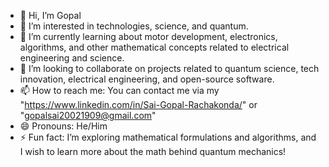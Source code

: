 - 👋 Hi, I’m Gopal
- 👀 I’m interested in technologies, science, and quantum.
- 🌱 I’m currently learning about motor development, electronics, algorithms, and other mathematical concepts related to electrical engineering and science.
- 💞️ I’m looking to collaborate on projects related to quantum science, tech innovation, electrical engineering, and open-source software.
- 📫 How to reach me: You can contact me via my "https://www.linkedin.com/in/Sai-Gopal-Rachakonda/" or "gopalsai20021909@gmail.com"
- 😄 Pronouns: He/Him
- ⚡ Fun fact: I’m exploring mathematical formulations and algorithms, and I wish to learn more about the math behind quantum mechanics!
